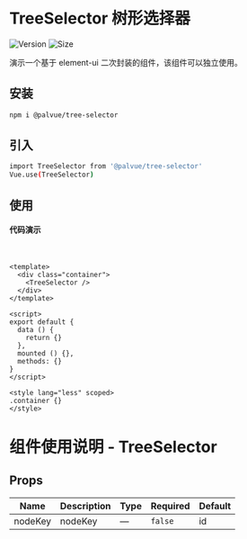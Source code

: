 # TreeSelector 树形选择器

![Version](https://img.shields.io/npm/v/@palvue/tree-selector)
![Size](https://img.shields.io/bundlephobia/min/@palvue/tree-selector?color=%2344cc88)

演示一个基于 element-ui 二次封装的组件，该组件可以独立使用。

## 安装

```bash
npm i @palvue/tree-selector
```

## 引入

```bash
import TreeSelector from '@palvue/tree-selector'
Vue.use(TreeSelector)
```

## 使用

#### 代码演示

<br />

<template>
  <div class="container">
    <TreeSelector />
  </div>
</template>

<script>
export default {
  data () {
    return {}
  },
  mounted () {},
  methods: {}
}
</script>

<style lang="less" scoped>
.container {}
</style>

<!-- 代码片段 -->

```vue
<template>
  <div class="container">
    <TreeSelector />
  </div>
</template>

<script>
export default {
  data () {
    return {}
  },
  mounted () {},
  methods: {}
}
</script>

<style lang="less" scoped>
.container {}
</style>
```

<!-- ## API -->

# 组件使用说明 - TreeSelector

## Props

<!-- @vuese:TreeSelector:props:start -->
|Name|Description|Type|Required|Default|
|---|---|---|---|---|
|nodeKey|nodeKey|—|`false`|id|

<!-- @vuese:TreeSelector:props:end -->


